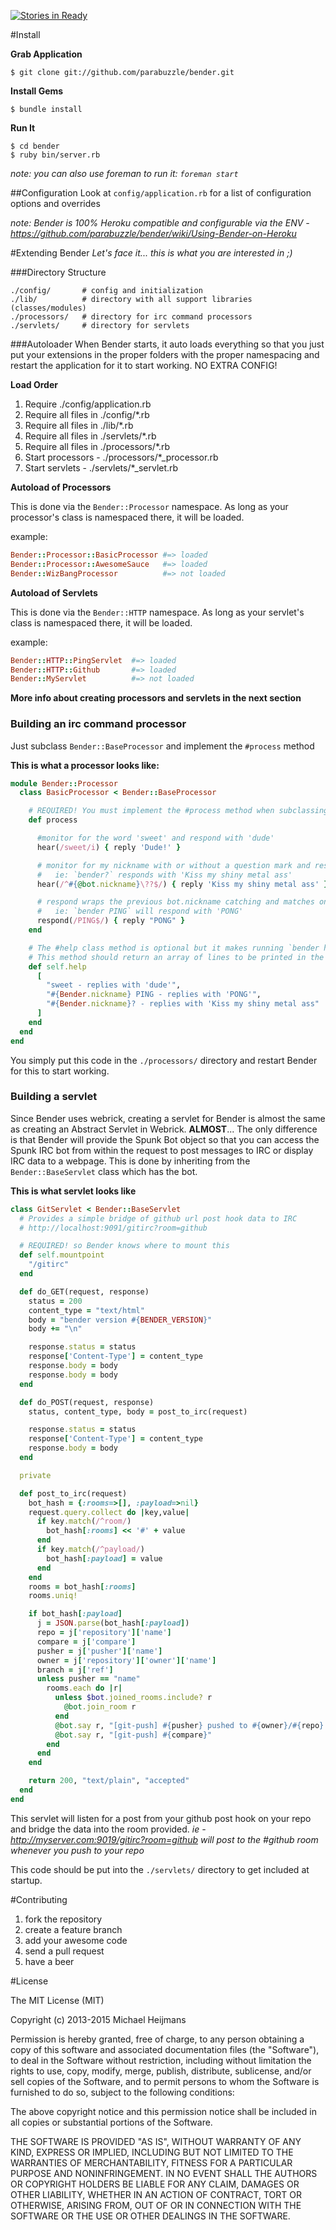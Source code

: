 [![Stories in Ready](https://badge.waffle.io/parabuzzle/bender.png?label=ready&title=Ready)](https://waffle.io/parabuzzle/bender)


#Install

**Grab Application**
```
$ git clone git://github.com/parabuzzle/bender.git
```

**Install Gems**
```
$ bundle install
```

**Run It**
```
$ cd bender
$ ruby bin/server.rb
```

*note: you can also use foreman to run it: `foreman start`*


##Configuration
Look at `config/application.rb` for a list of configuration options and overrides

*note: Bender is 100% Heroku compatible and configurable via the ENV - https://github.com/parabuzzle/bender/wiki/Using-Bender-on-Heroku*


#Extending Bender
*Let's face it... this is what you are interested in ;)*

###Directory Structure
```
./config/       # config and initialization
./lib/          # directory with all support libraries (classes/modules)
./processors/   # directory for irc command processors
./servlets/     # directory for servlets
```

###Autoloader
When Bender starts, it auto loads everything so that you just put your extensions in the proper folders with the proper namespacing and restart the application for it to start working. NO EXTRA CONFIG!

**Load Order**

  1. Require ./config/application.rb
  1. Require all files in ./config/*.rb
  1. Require all files in ./lib/*.rb
  1. Require all files in ./servlets/*.rb
  1. Require all files in ./processors/*.rb
  1. Start processors - ./processors/*_processor.rb
  1. Start servlets - ./servlets/*_servlet.rb

**Autoload of Processors**

This is done via the `Bender::Processor` namespace. As long as your processor's class is namespaced there, it will be loaded.

example:

```ruby
Bender::Processor::BasicProcessor #=> loaded
Bender::Processor::AwesomeSauce   #=> loaded
Bender::WizBangProcessor          #=> not loaded
```

**Autoload of Servlets**

This is done via the `Bender::HTTP` namespace. As long as your servlet's class is namespaced there, it will be loaded.

example:

```ruby
Bender::HTTP::PingServlet  #=> loaded
Bender::HTTP::Github       #=> loaded
Bender::MyServlet          #=> not loaded
```

**More info about creating processors and servlets in the next section**


### Building an irc command processor
Just subclass `Bender::BaseProcessor` and implement the `#process` method

**This is what a processor looks like:**

```ruby
module Bender::Processor
  class BasicProcessor < Bender::BaseProcessor

    # REQUIRED! You must implement the #process method when subclassing the BaseProcessor class
    def process

      #monitor for the word 'sweet' and respond with 'dude'
      hear(/sweet/i) { reply 'Dude!' }

      # monitor for my nickname with or without a question mark and respond
      #   ie: `bender?` responds with 'Kiss my shiny metal ass'
      hear(/^#{@bot.nickname}\??$/) { reply 'Kiss my shiny metal ass' }

      # respond wraps the previous bot.nickname catching and matches on everything after the nickname
      #   ie: `bender PING` will respond with 'PONG'
      respond(/PING$/) { reply "PONG" }
    end

    # The #help class method is optional but it makes running `bender help` a lot more useful ;)
    # This method should return an array of lines to be printed in the irc
    def self.help
      [
        "sweet - replies with 'dude'",
        "#{Bender.nickname} PING - replies with 'PONG'",
        "#{Bender.nickname}? - replies with 'Kiss my shiny metal ass"
      ]
    end
  end
end
```
You simply put this code in the `./processors/` directory and restart Bender for this to start working.


### Building a servlet
Since Bender uses webrick, creating a servlet for Bender is almost the same as creating an Abstract Servlet in Webrick. **ALMOST**... The only difference is that Bender will provide the Spunk Bot object so that you can access the Spunk IRC bot from within the request to post messages to IRC or display IRC data to a webpage. This is done by inheriting from the `Bender::BaseServlet` class which has the bot.

**This is what servlet looks like**

```ruby
class GitServlet < Bender::BaseServlet
  # Provides a simple bridge of github url post hook data to IRC
  # http://localhost:9091/gitirc?room=github

  # REQUIRED! so Bender knows where to mount this
  def self.mountpoint
    "/gitirc"
  end

  def do_GET(request, response)
    status = 200
    content_type = "text/html"
    body = "bender version #{BENDER_VERSION}"
    body += "\n"

    response.status = status
    response['Content-Type'] = content_type
    response.body = body
    response.body = body
  end

  def do_POST(request, response)
    status, content_type, body = post_to_irc(request)

    response.status = status
    response['Content-Type'] = content_type
    response.body = body
  end

  private

  def post_to_irc(request)
    bot_hash = {:rooms=>[], :payload=>nil}
    request.query.collect do |key,value|
      if key.match(/^room/)
        bot_hash[:rooms] << '#' + value
      end
      if key.match(/^payload/)
        bot_hash[:payload] = value
      end
    end
    rooms = bot_hash[:rooms]
    rooms.uniq!

    if bot_hash[:payload]
      j = JSON.parse(bot_hash[:payload])
      repo = j['repository']['name']
      compare = j['compare']
      pusher = j['pusher']['name']
      owner = j['repository']['owner']['name']
      branch = j['ref']
      unless pusher == "name"
        rooms.each do |r|
          unless $bot.joined_rooms.include? r
            @bot.join_room r
          end
          @bot.say r, "[git-push] #{pusher} pushed to #{owner}/#{repo} [ref: #{branch}]"
          @bot.say r, "[git-push] #{compare}"
        end
      end
    end

    return 200, "text/plain", "accepted"
  end
end
```

This servlet will listen for a post from your github post hook on your repo and bridge the data into the room provided. *ie - http://myserver.com:9019/gitirc?room=github will post to the #github room whenever you push to your repo*

This code should be put into the `./servlets/` directory to get included at startup.


#Contributing

  1. fork the repository
  1. create a feature branch
  1. add your awesome code
  1. send a pull request
  1. have a beer


#License

The MIT License (MIT)

Copyright (c) 2013-2015 Michael Heijmans

Permission is hereby granted, free of charge, to any person obtaining a copy of this software and associated documentation files (the "Software"), to deal in the Software without restriction, including without limitation the rights to use, copy, modify, merge, publish, distribute, sublicense, and/or sell copies of the Software, and to permit persons to whom the Software is furnished to do so, subject to the following conditions:

The above copyright notice and this permission notice shall be included in all copies or substantial portions of the Software.

THE SOFTWARE IS PROVIDED "AS IS", WITHOUT WARRANTY OF ANY KIND, EXPRESS OR IMPLIED, INCLUDING BUT NOT LIMITED TO THE WARRANTIES OF MERCHANTABILITY, FITNESS FOR A PARTICULAR PURPOSE AND NONINFRINGEMENT. IN NO EVENT SHALL THE AUTHORS OR COPYRIGHT HOLDERS BE LIABLE FOR ANY CLAIM, DAMAGES OR OTHER LIABILITY, WHETHER IN AN ACTION OF CONTRACT, TORT OR OTHERWISE, ARISING FROM, OUT OF OR IN CONNECTION WITH THE SOFTWARE OR THE USE OR OTHER DEALINGS IN THE SOFTWARE.
